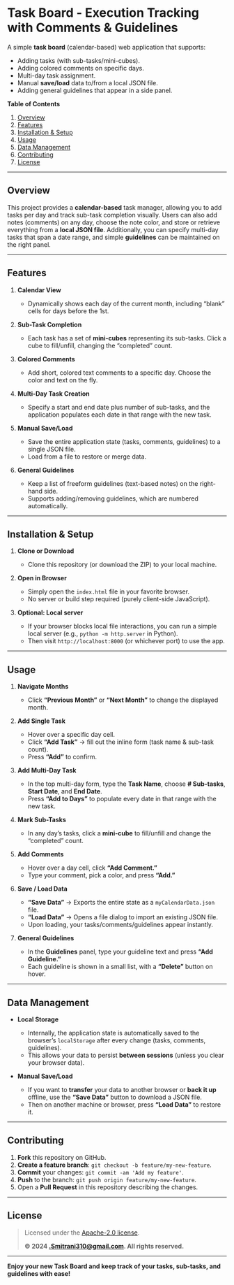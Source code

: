 # Task Board - Execution Tracking with Comments & Guidelines

A simple **task board** (calendar-based) web application that supports:  
- Adding tasks (with sub-tasks/mini-cubes).  
- Adding colored comments on specific days.  
- Multi-day task assignment.  
- Manual **save/load** data to/from a local JSON file.  
- Adding general guidelines that appear in a side panel.

**Table of Contents**  
1. [Overview](#overview)  
2. [Features](#features)  
3. [Installation & Setup](#installation--setup)  
4. [Usage](#usage)  
5. [Data Management](#data-management)  
6. [Contributing](#contributing)  
7. [License](#license)

---

## Overview

This project provides a **calendar-based** task manager, allowing you to add tasks per day and track sub-task completion visually. Users can also add notes (comments) on any day, choose the note color, and store or retrieve everything from a **local JSON file**. Additionally, you can specify multi-day tasks that span a date range, and simple **guidelines** can be maintained on the right panel.

---

## Features

1. **Calendar View**  
   - Dynamically shows each day of the current month, including “blank” cells for days before the 1st.  

2. **Sub-Task Completion**  
   - Each task has a set of **mini-cubes** representing its sub-tasks. Click a cube to fill/unfill, changing the “completed” count.

3. **Colored Comments**  
   - Add short, colored text comments to a specific day. Choose the color and text on the fly.

4. **Multi-Day Task Creation**  
   - Specify a start and end date plus number of sub-tasks, and the application populates each date in that range with the new task.

5. **Manual Save/Load**  
   - Save the entire application state (tasks, comments, guidelines) to a single JSON file.  
   - Load from a file to restore or merge data.  

6. **General Guidelines**  
   - Keep a list of freeform guidelines (text-based notes) on the right-hand side.  
   - Supports adding/removing guidelines, which are numbered automatically.

---

## Installation & Setup

1. **Clone or Download**  
   - Clone this repository (or download the ZIP) to your local machine.  

2. **Open in Browser**  
   - Simply open the `index.html` file in your favorite browser.  
   - No server or build step required (purely client-side JavaScript).

3. **Optional: Local server**  
   - If your browser blocks local file interactions, you can run a simple local server (e.g., `python -m http.server` in Python).  
   - Then visit `http://localhost:8000` (or whichever port) to use the app.

---

## Usage

1. **Navigate Months**  
   - Click **“Previous Month”** or **“Next Month”** to change the displayed month.

2. **Add Single Task**  
   - Hover over a specific day cell.  
   - Click **“Add Task”** → fill out the inline form (task name & sub-task count).  
   - Press **“Add”** to confirm.

3. **Add Multi-Day Task**  
   - In the top multi-day form, type the **Task Name**, choose **# Sub-tasks**, **Start Date**, and **End Date**.  
   - Press **“Add to Days”** to populate every date in that range with the new task.

4. **Mark Sub-Tasks**  
   - In any day’s tasks, click a **mini-cube** to fill/unfill and change the “completed” count.

5. **Add Comments**  
   - Hover over a day cell, click **“Add Comment.”**  
   - Type your comment, pick a color, and press **“Add.”**

6. **Save / Load Data**  
   - **“Save Data”** → Exports the entire state as a `myCalendarData.json` file.  
   - **“Load Data”** → Opens a file dialog to import an existing JSON file.  
   - Upon loading, your tasks/comments/guidelines appear instantly.

7. **General Guidelines**  
   - In the **Guidelines** panel, type your guideline text and press **“Add Guideline.”**  
   - Each guideline is shown in a small list, with a **“Delete”** button on hover.

---

## Data Management

- **Local Storage**  
  - Internally, the application state is automatically saved to the browser’s `localStorage` after every change (tasks, comments, guidelines).  
  - This allows your data to persist **between sessions** (unless you clear your browser data).

- **Manual Save/Load**  
  - If you want to **transfer** your data to another browser or **back it up** offline, use the **“Save Data”** button to download a JSON file.  
  - Then on another machine or browser, press **“Load Data”** to restore it.

---

## Contributing

1. **Fork** this repository on GitHub.  
2. **Create a feature branch**: `git checkout -b feature/my-new-feature`.  
3. **Commit** your changes: `git commit -am 'Add my feature'`.  
4. **Push** to the branch: `git push origin feature/my-new-feature`.  
5. Open a **Pull Request** in this repository describing the changes.

---

## License

> Licensed under the [Apache-2.0 license](LICENSE).  
>  
> **© 2024 .Smitrani310@gmail.com. All rights reserved.**

---

**Enjoy your new Task Board and keep track of your tasks, sub-tasks, and guidelines with ease!**
